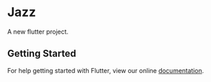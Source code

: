 # Jazz

A new flutter project.

## Getting Started

For help getting started with Flutter, view our online
[documentation](http://flutter.io/).
